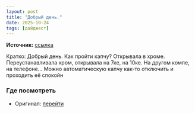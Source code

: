 ```yaml
---
layout: post
title: "Добрый день."
date: 2025-10-24
tags: [дайджест]
---
```


**Источник:** [ссылка](https://t.me/StockSubmitter/154390)

Кратко: Добрый день. Как пройти капчу? Открывала в хроме. Переустанавливала хром, открывала на 7ке, на 10ке. На другом компе, на телефоне... 
Можно автоматическую капчу как-то отключить и проходить её спокойн

### Где посмотреть
- Оригинал: [перейти]({link})
